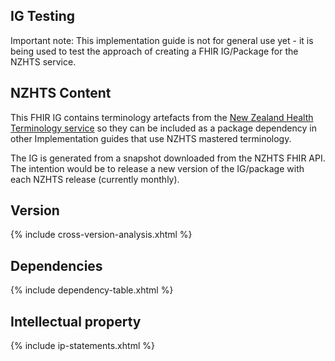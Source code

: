 
## IG Testing

<p class="dragon">Important note: This implementation guide is not for general use yet - it is being used to test the approach of creating a FHIR IG/Package for the NZHTS service.</p>

## NZHTS Content 

This FHIR IG contains terminology artefacts from the [New Zealand Health Terminology service](https://www.tewhatuora.govt.nz/health-services-and-programmes/digital-health/terminology-service/) so they can be included as a package dependency in other Implementation guides that use NZHTS mastered terminology. 

The IG is generated from a snapshot downloaded from the NZHTS FHIR API. The intention would be to release a new version of the IG/package with each NZHTS release (currently monthly).  

## Version

{% include cross-version-analysis.xhtml %}

## Dependencies

{% include dependency-table.xhtml %}

## Intellectual property

{% include ip-statements.xhtml %}